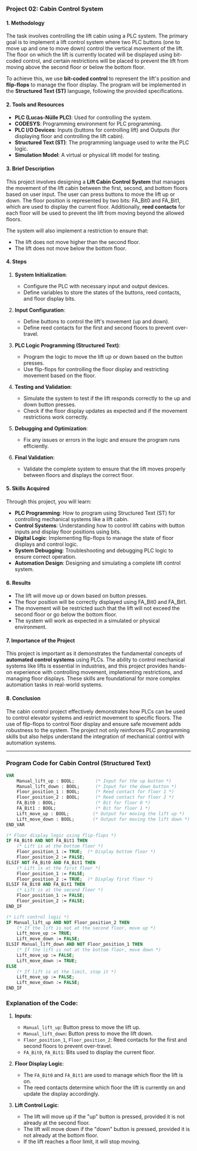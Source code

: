 ### **Project 02: Cabin Control System**

#### **1. Methodology**

The task involves controlling the lift cabin using a PLC system. The primary goal is to implement a lift control system where two PLC buttons (one to move up and one to move down) control the vertical movement of the lift. The floor on which the lift is currently located will be displayed using bit-coded control, and certain restrictions will be placed to prevent the lift from moving above the second floor or below the bottom floor.

To achieve this, we use **bit-coded control** to represent the lift's position and **flip-flops** to manage the floor display. The program will be implemented in the **Structured Text (ST)** language, following the provided specifications.

#### **2. Tools and Resources**

- **PLC (Lucas-Nülle PLC)**: Used for controlling the system.
- **CODESYS**: Programming environment for PLC programming.
- **PLC I/O Devices**: Inputs (buttons for controlling lift) and Outputs (for displaying floor and controlling the lift cabin).
- **Structured Text (ST)**: The programming language used to write the PLC logic.
- **Simulation Model**: A virtual or physical lift model for testing.

#### **3. Brief Description**

This project involves designing a **Lift Cabin Control System** that manages the movement of the lift cabin between the first, second, and bottom floors based on user input. The user can press buttons to move the lift up or down. The floor position is represented by two bits: FA_Bit0 and FA_Bit1, which are used to display the current floor. Additionally, **reed contacts** for each floor will be used to prevent the lift from moving beyond the allowed floors.

The system will also implement a restriction to ensure that:
- The lift does not move higher than the second floor.
- The lift does not move below the bottom floor.

#### **4. Steps**

1. **System Initialization**:
   - Configure the PLC with necessary input and output devices.
   - Define variables to store the states of the buttons, reed contacts, and floor display bits.

2. **Input Configuration**:
   - Define buttons to control the lift's movement (up and down).
   - Define reed contacts for the first and second floors to prevent over-travel.

3. **PLC Logic Programming (Structured Text)**:
   - Program the logic to move the lift up or down based on the button presses.
   - Use flip-flops for controlling the floor display and restricting movement based on the floor.

4. **Testing and Validation**:
   - Simulate the system to test if the lift responds correctly to the up and down button presses.
   - Check if the floor display updates as expected and if the movement restrictions work correctly.

5. **Debugging and Optimization**:
   - Fix any issues or errors in the logic and ensure the program runs efficiently.

6. **Final Validation**:
   - Validate the complete system to ensure that the lift moves properly between floors and displays the correct floor.

#### **5. Skills Acquired**

Through this project, you will learn:
- **PLC Programming**: How to program using Structured Text (ST) for controlling mechanical systems like a lift cabin.
- **Control Systems**: Understanding how to control lift cabins with button inputs and display floor positions using bits.
- **Digital Logic**: Implementing flip-flops to manage the state of floor displays and control logic.
- **System Debugging**: Troubleshooting and debugging PLC logic to ensure correct operation.
- **Automation Design**: Designing and simulating a complete lift control system.

#### **6. Results**

- The lift will move up or down based on button presses.
- The floor position will be correctly displayed using FA_Bit0 and FA_Bit1.
- The movement will be restricted such that the lift will not exceed the second floor or go below the bottom floor.
- The system will work as expected in a simulated or physical environment.

#### **7. Importance of the Project**

This project is important as it demonstrates the fundamental concepts of **automated control systems** using PLCs. The ability to control mechanical systems like lifts is essential in industries, and this project provides hands-on experience with controlling movement, implementing restrictions, and managing floor displays. These skills are foundational for more complex automation tasks in real-world systems.

#### **8. Conclusion**

The cabin control project effectively demonstrates how PLCs can be used to control elevator systems and restrict movement to specific floors. The use of flip-flops to control floor display and ensure safe movement adds robustness to the system. The project not only reinforces PLC programming skills but also helps understand the integration of mechanical control with automation systems.

---

### **Program Code for Cabin Control (Structured Text)**

```pascal
VAR
    Manual_lift_up : BOOL;        (* Input for the up button *)
    Manual_lift_down : BOOL;      (* Input for the down button *)
    Floor_position_1 : BOOL;      (* Reed contact for floor 1 *)
    Floor_position_2 : BOOL;      (* Reed contact for floor 2 *)
    FA_Bit0 : BOOL;               (* Bit for floor 0 *)
    FA_Bit1 : BOOL;               (* Bit for floor 1 *)
    Lift_move_up : BOOL;         (* Output for moving the lift up *)
    Lift_move_down : BOOL;       (* Output for moving the lift down *)
END_VAR

(* Floor display logic using flip-flops *)
IF FA_Bit0 AND NOT FA_Bit1 THEN
    (* Lift is at the bottom floor *)
    Floor_position_1 := TRUE;  (* Display bottom floor *)
    Floor_position_2 := FALSE;
ELSIF NOT FA_Bit0 AND FA_Bit1 THEN
    (* Lift is at the first floor *)
    Floor_position_1 := FALSE;
    Floor_position_2 := TRUE;  (* Display first floor *)
ELSIF FA_Bit0 AND FA_Bit1 THEN
    (* Lift is at the second floor *)
    Floor_position_1 := FALSE;
    Floor_position_2 := FALSE;
END_IF

(* Lift control logic *)
IF Manual_lift_up AND NOT Floor_position_2 THEN
    (* If the lift is not at the second floor, move up *)
    Lift_move_up := TRUE;
    Lift_move_down := FALSE;
ELSIF Manual_lift_down AND NOT Floor_position_1 THEN
    (* If the lift is not at the bottom floor, move down *)
    Lift_move_up := FALSE;
    Lift_move_down := TRUE;
ELSE
    (* If lift is at the limit, stop it *)
    Lift_move_up := FALSE;
    Lift_move_down := FALSE;
END_IF
```

### **Explanation of the Code:**
1. **Inputs**:
   - `Manual_lift_up`: Button press to move the lift up.
   - `Manual_lift_down`: Button press to move the lift down.
   - `Floor_position_1`, `Floor_position_2`: Reed contacts for the first and second floors to prevent over-travel.
   - `FA_Bit0`, `FA_Bit1`: Bits used to display the current floor.

2. **Floor Display Logic**:
   - The `FA_Bit0` and `FA_Bit1` are used to manage which floor the lift is on.
   - The reed contacts determine which floor the lift is currently on and update the display accordingly.

3. **Lift Control Logic**:
   - The lift will move up if the "up" button is pressed, provided it is not already at the second floor.
   - The lift will move down if the "down" button is pressed, provided it is not already at the bottom floor.
   - If the lift reaches a floor limit, it will stop moving.
